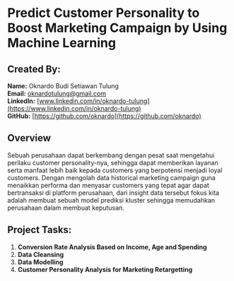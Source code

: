 # Predict Customer Personality to Boost Marketing Campaign by Using Machine Learning

## Created By:
**Name:** Oknardo Budi Setiawan Tulung  
**Email:** oknardotulung@gmail.com  
**LinkedIn:** [www.linkedin.com/in/oknardo-tulung](https://www.linkedin.com/in/oknardo-tulung)  
**GitHub:** [https://github.com/oknardo](https://github.com/oknardo)

## Overview
Sebuah perusahaan dapat berkembang dengan pesat saat mengetahui perilaku customer personality-nya, sehingga dapat memberikan layanan serta manfaat lebih baik kepada customers yang berpotensi menjadi loyal customers. Dengan mengolah data historical marketing campaign guna menaikkan performa dan menyasar customers yang tepat agar dapat bertransaksi di platform perusahaan, dari insight data tersebut fokus kita adalah membuat sebuah model prediksi kluster sehingga memudahkan perusahaan dalam membuat keputusan.

## Project Tasks:
1. **Conversion Rate Analysis Based on Income, Age and Spending**
2. **Data Cleansing**
3. **Data Modelling**
4. **Customer Personality Analysis for Marketing Retargetting**
